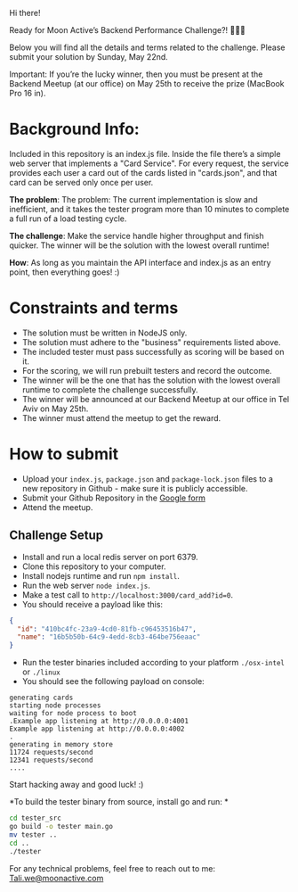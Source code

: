 Hi there!

Ready for Moon Active’s Backend Performance Challenge?! 🚀💪🏻

Below you will find all the details and terms related to the challenge. Please submit your solution by Sunday, May 22nd.

Important: If you’re the lucky winner, then you must be present at the Backend Meetup (at our office) on May 25th to receive the prize (MacBook Pro 16 in).


# Background Info:

Included in this repository is an index.js file.
Inside the file there’s a simple web server that implements a "Card Service".
For every request, the service provides each user a card out of the cards listed in "cards.json", and that card can be served only once per user.

**The problem**:
The problem: The current implementation is slow and inefficient, and it takes the tester program more than 10 minutes to complete a full run of a load testing cycle.

**The challenge**:
Make the service handle higher throughput and finish quicker.
The winner will be the solution with the lowest overall runtime!

**How**:
As long as you maintain the API interface and index.js as an entry point, then everything goes! :)

# Constraints and terms
+ The solution must be written in NodeJS only.
+ The solution must adhere to the "business" requirements listed above.
+ The included tester must pass successfully as scoring will be based on it.
+ For the scoring, we will run prebuilt testers and record the outcome.
+ The winner will be the one that has the solution with the lowest overall runtime to complete the challenge successfully.
+ The winner will be announced at our Backend Meetup at our office in Tel Aviv on May 25th.
+ The winner must attend the meetup to get the reward.

# How to submit
- Upload  your `index.js`, `package.json` and `package-lock.json` files to a new repository in Github - make sure it is publicly accessible.
- Submit your Github Repository in the [Google form](https://docs.google.com/forms/d/17Iatjk7XA92BntC6EPYFwbMPyKFQ2mJegA9TMvCnH-g)
- Attend the meetup.

## Challenge Setup

- Install and run a local redis server on port 6379.
- Clone this repository to your computer.
- Install nodejs runtime and run `npm install`.
- Run the web server `node index.js`.
- Make a test call to `http://localhost:3000/card_add?id=0`.
- You should receive a payload like this:
```json
{
  "id": "410bc4fc-23a9-4cd0-81fb-c96453516b47",
  "name": "16b5b50b-64c9-4edd-8cb3-464be756eaac"
}
```
- Run the tester binaries included according to your platform `./osx-intel` or `./linux`
- You should see the following payload on console:
```text
generating cards
starting node processes
waiting for node process to boot
.Example app listening at http://0.0.0.0:4001
Example app listening at http://0.0.0.0:4002
.
generating in memory store
11724 requests/second
12341 requests/second
....
```
Start hacking away and good luck! :)


*To build the tester binary from source, install go and run: *
```bash
cd tester_src 
go build -o tester main.go 
mv tester .. 
cd ..
./tester
```

For any technical problems, feel free to reach out to me:
Tali.we@moonactive.com
